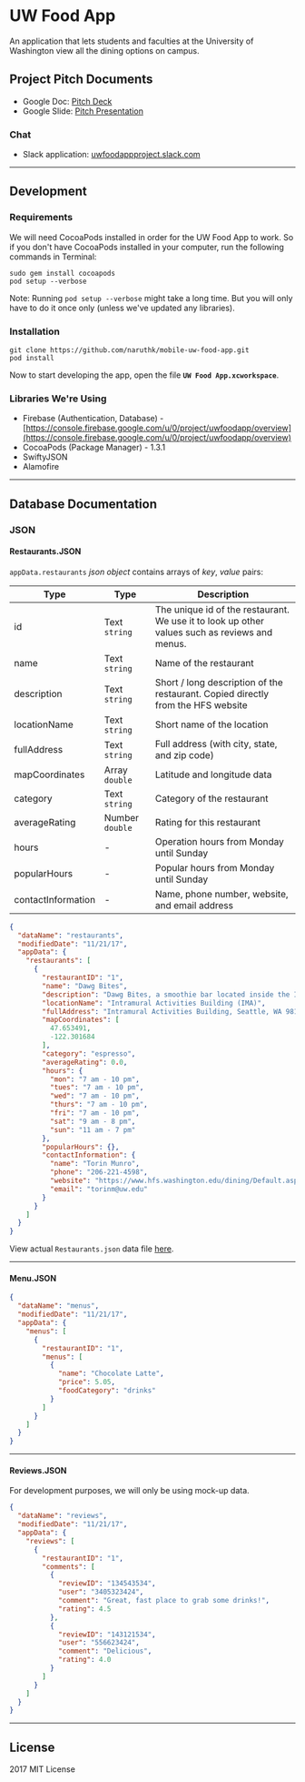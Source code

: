 # UW Food App

An application that lets students and faculties at the University of Washington view all the dining options on campus.

<!--

## Our Inspiration

We’re inspired by the simplicity and convenience provided by established mobile applications such as Yelp and OneBusAway (UW-owned). Yelp offers users the ability to look up restaurants near them, read reviews, provide ratings, and see information on each restaurant. On the other hand, OneBusAway makes it easy for users to check estimated bus wait times. It’s fast, reliable, and easy to use.

## Why Developed It?

While OneBusAway allows us to find bus routes and wait times at each bus stop, we’re building a mobile application that allows us to search for restaurants, food items, prices, popular hours, and lots more. If you’re registered, you can also provide reviews for a restaurant.

## Developers

We’re a team of three funny, talkative, and cheerful individuals: Naruth Kongurai, Demi Tu, and Thipok Cholsaipant.

---- -->

## Project Pitch Documents

- Google Doc: [Pitch Deck](https://docs.google.com/presentation/d/1MVVqnKYfs7XXRjwEztFYqFT89grxo69O_V0npmqn-4U/edit#slide=id.g2891f1afb5_0_83)
- Google Slide: [Pitch Presentation](https://docs.google.com/document/d/1E4Wk3MKEe6RLPMeRxuAHHm1br9HlJo3zwEEgsLuBOeQ)

### Chat

- Slack application: [uwfoodappproject.slack.com](uwfoodappproject.slack.com)

----

## Development

### Requirements

We will need CocoaPods installed in order for the UW Food App to work. So if you don't have CocoaPods installed in your computer, run the following commands in Terminal:

```text
sudo gem install cocoapods
pod setup --verbose
```

Note: Running `pod setup --verbose` might take a long time. But you will only have to do it once only (unless we've updated any libraries).

### Installation

```text
git clone https://github.com/naruthk/mobile-uw-food-app.git
pod install
```

Now to start developing the app, open the file **`UW Food App.xcworkspace`**.

### Libraries We're Using

- Firebase (Authentication, Database) - [https://console.firebase.google.com/u/0/project/uwfoodapp/overview](https://console.firebase.google.com/u/0/project/uwfoodapp/overview)
- CocoaPods (Package Manager) - 1.3.1
- SwiftyJSON
- Alamofire

----

## Database Documentation

### JSON

#### Restaurants.JSON

`appData.restaurants` *json object* contains arrays of *key*, *value* pairs:

| Type | Type | Description |
| ---- | ---- | ------ |
|  id  |  Text `string` | The unique id of the restaurant. We use it to look up other values such as reviews and menus. |
| name | Text `string` | Name of the restaurant |
| description | Text `string` | Short / long description of the restaurant. Copied directly from the HFS website |
| locationName | Text `string` | Short name of the location |
| fullAddress | Text `string` | Full address (with city, state, and zip code) |
| mapCoordinates | Array `double` | Latitude and longitude data |
| category | Text `string` | Category of the restaurant |
| averageRating | Number `double` | Rating for this restaurant |
| hours | - | Operation hours from Monday until Sunday |
| popularHours | - | Popular hours from Monday until Sunday |
| contactInformation | - | Name, phone number, website, and email address |

```json
{
  "dataName": "restaurants",
  "modifiedDate": "11/21/17",
  "appData": {
    "restaurants": [
      {
        "restaurantID": "1",
        "name": "Dawg Bites",
        "description": "Dawg Bites, a smoothie bar located inside the Intramural Activities Building (IMA) on Montlake Boulevard, is a great place to get refreshed after a workout. Choose from a large selection of fresh grab-and-go salads and sandwiches, cold drinks, espresso, and of course, Freshëns blended fruit smoothies.",
        "locationName": "Intramural Activities Building (IMA)",
        "fullAddress": "Intramural Activities Building, Seattle, WA 98195",
        "mapCoordinates": [
          47.653491,
          -122.301684
        ],
        "category": "espresso",
        "averageRating": 0.0,
        "hours": {
          "mon": "7 am - 10 pm",
          "tues": "7 am - 10 pm",
          "wed": "7 am - 10 pm",
          "thurs": "7 am - 10 pm",
          "fri": "7 am - 10 pm",
          "sat": "9 am - 8 pm",
          "sun": "11 am - 7 pm"
        },
        "popularHours": {},
        "contactInformation": {
          "name": "Torin Munro",
          "phone": "206-221-4598",
          "website": "https://www.hfs.washington.edu/dining/Default.aspx?id=336",
          "email": "torinm@uw.edu"
        }
      }
    ]
  }
}
```

View actual `Restaurants.json` data file [here](data/Restaurants.json).

----

#### Menu.JSON

```json
{
  "dataName": "menus",
  "modifiedDate": "11/21/17",
  "appData": {
    "menus": [
      {
        "restaurantID": "1",
        "menus": [
          {
            "name": "Chocolate Latte",
            "price": 5.05,
            "foodCategory": "drinks"
          }
        ]
      }
    ]
  }
}
```

----

#### Reviews.JSON

For development purposes, we will only be using mock-up data.

```json
{
  "dataName": "reviews",
  "modifiedDate": "11/21/17",
  "appData": {
    "reviews": [
      {
        "restaurantID": "1",
        "comments": [
          {
            "reviewID": "134543534",
            "user": "3405323424",
            "comment": "Great, fast place to grab some drinks!",
            "rating": 4.5
          },
          {
            "reviewID": "143121534",
            "user": "556623424",
            "comment": "Delicious",
            "rating": 4.0
          }
        ]
      }
    ]
  }
}
```

----

## License

2017 MIT License